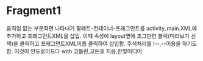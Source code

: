 # Fragment1
움직임 없는 부분화면 나타내기
팔레트-컨테이너-프래그먼트를 activity_main.XML에 추가하고 프래그먼트XML을 삽입. 이때 속성에 layout옆에 조그만한 블럭(미리보기 선택)을 클릭하고 프래그먼트XML이름 클릭하여 삽입함.
주석처리를 !--,--이용을 하기도 함.
이것이 안드로이드다 with 코틀린,고돈호 지음,한빛미디어
